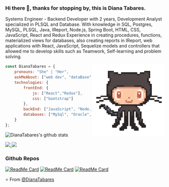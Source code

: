 ### Hi there 👋, thanks for stopping by, this is **Diana Tabares**.
<div>
 <p>
Systems Engineer - Backend Developer with 2 years, Development Analyst specialized in PLSQL and Database. With knowledge in SQL, Postgres, MySQL, PLSQL, Java, IReport, Node.js, Spring Boot, HTML, CSS, JavaScript, React and Redux Experience in creating procedures, functions, materialized views for databases, also creating reports in IReport, web applications with React, JavaScript, Sequelize models and controllers that allowed me to develop skills such as Teamwork, Self-learning and problem solving.
</p>
</div>


<img align='right' src="https://raw.githubusercontent.com/iCharlesZ/FigureBed/master/img/octocat.gif" width="230">

```javascript
const DianaTabares = {
    pronouns: "She" | "Her",
    askMeAbout: ["web dev", "dataBase"],
    technologies: {
        frontEnd: {
            js: ["React","Redux"],
            css: ["bootstrap"]
        },
        backEnd: ["JavaScript", "Node.js, "Express", "NodeMailer","Java"],
        databases: ["MySql", "Oracle", "Postgres","MongoDB"],
    }
};
```

![DianaTabares's github stats](https://github-readme-stats.vercel.app/api?username=DianaTabares&hide=contribs,prs&count_private=true&show_icons=true)

<a href="https://github.com/DianaTabares">
  <img src="https://img.shields.io/github/followers/DianaTabares">
</a>
<a href="https://github.com/DianaTabares">
   <img src="https://komarev.com/ghpvc/?username=DianaTabares">
</a>

### Github Repos

[![ReadMe Card](https://github-readme-stats.vercel.app/api/pin/?username=IP-Proyectos-y-Soluciones&repo=CammionControlApp&show_owner=true)](https://github.com/IP-Proyectos-y-Soluciones/CammionControlApp/tree/Dianis2)
[![ReadMe Card](https://github-readme-stats.vercel.app/api/pin/?username=karl065&repo=PFSportZone&show_owner=true)](https://github.com/karl065/PFSportZone )
[![ReadMe Card](https://github-readme-stats.vercel.app/api/pin/?username=DianaTabares&repo=challenge&show_owner=true)](https://github.com/DianaTabares/challenge)

⭐️ From [@DianaTabares](https://github.com/DianaTabares)
<!--
**DianaTabares/DianaTabares** is a ✨ _special_ ✨ repository because its `README.md` (this file) appears on your GitHub profile.

Here are some ideas to get you started:

- 🔭 I’m currently working on ...
- 🌱 I’m currently learning ...
- 👯 I’m looking to collaborate on ...
- 🤔 I’m looking for help with ...
- 💬 Ask me about ...
- 📫 How to reach me: ...
- 😄 Pronouns: ...
- ⚡ Fun fact: ...
-->
